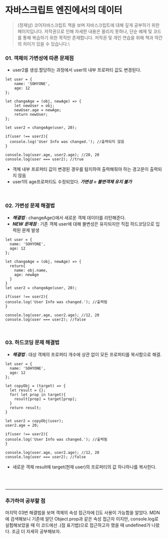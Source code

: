 # 자바스크립트 엔진에서의 데이터


> (정재남) 코어자바스크립트 책을 보며 자바스크립트에 대해 깊게 공부하기 위한 페이지입니다.
  저작권으로 인해 자세한 내용은 올리지 못하나, 단순 예제 및 코드를 통해 복습하기 위한 목적만 존재합니다.
  저작권 및 개인 연습을 위해 책과 약간의 차이가 있을 수 있습니다.\


### 01. 객체의 가변성에 따른 문제점

* user2를 생성.할당하는 과정에서 user의 내부 프로퍼티 값도 변경된다. 

```
let user = {
    name: 'SOHYONE',
    age: 12
};

let changeAge = (obj, newAge) => {
    let newUser = obj;
    newUser.age = newAge;
    return newUser;
};

let user2 = changeAge(user, 20);

if(user !== user2){
  console.log('User Info was changed.'); //출력되지 않음
}

console.log(user.age, user2.age); //20, 20  
console.log(user === user2); //true 
```

* 객체 내부 프로퍼티 값이 변경된 경우를 탐지하여 출력해줘야 하는 경고문이 출력되지 않음
* user1의 age프로퍼티도 수정되었다. ***가변성 = 불변객체 유지 불가***

<br/>

### 02. 가변성 문제 해결법 

* ***해결법*** : changeAge()에서 새로운 객체 데이터를 리턴해준다.
* ***NEW 문제점*** : 기존 객체 user에 대해 불변성은 유지되지만 직접 하드코딩으로 입력된 문제 발생

```
let user = {
  name: 'SOHYONE',
  age: 12
};

let changeAge = (obj, newAge) => {
  return{           
    name: obj.name,
    age: newAge
  }
}
let user2 = changeAge(user, 20);

if(user !== user2){
console.log('User Info was changed.'); //출력됨
}

console.log(user.age, user2.age); //12, 20
console.log(user === user2); //false
```
<br/>

### 03. 하드코딩 문제 해결법

* ***해결법*** : 대상 객체의 프로퍼티 개수에 상관 없이 모든 프로퍼티를 복사함으로 해결.

```
let user = {
  name: 'SOHYONE',
  age: 12
};

let copyObj = (target) => {
  let result = {};
  for( let prop in target){
    result[prop] = target[prop];
  }
  return result;
}

let user2 = copyObj(user);
user2.age = 20;

if(user !== user2){
console.log('User Info was changed.'); //출력됨
}

console.log(user.age, user2.age); //12, 20
console.log(user === user2); //false
```

* 새로운 객체 result에 target(현재 user)의 프로퍼티의 값 하나하나를 복사한다.

<br/><br/>

***

### 추가하여 공부할 점
마지막 03번 해결법을 보며 객체의 속성 접근자에 []도 사용이 가능함을 알았다. MDN에 검색해보니 기존에 알던 Object.prop과 같은 속성 접근자 이지만, console.log로 실험해보았을 때 이 코드에선 .(점 표기법)으로 접근하고자 했을 때 undefined가 나왔다. 조금 더 자세히 공부해보자.
